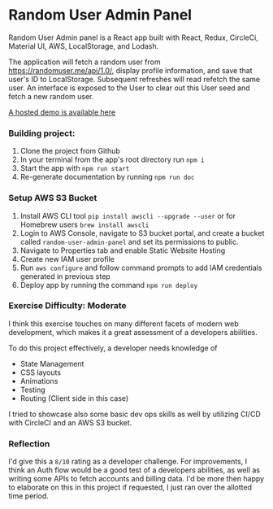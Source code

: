 # Random User Admin Panel

Random User Admin panel is a React app built with React, Redux, CircleCi, Material UI, AWS, LocalStorage, and Lodash.

The application will fetch a random user from https://randomuser.me/api/1.0/, display profile information, and save that user's ID to LocalStorage. Subsequent refreshes will read refetch the same user. An interface is exposed to the User to clear out this User seed and fetch a new random user.

[A hosted demo is available here](https://d26h9z3ts60a7n.cloudfront.net/)

### Building project:

1. Clone the project from Github
2. In your terminal from the app's root directory run `npm i`
3. Start the app with `npm run start`
4. Re-generate documentation by running `npm run doc`

### Setup AWS S3 Bucket

1. Install AWS CLI tool `pip install awscli --upgrade --user` or for Homebrew users `brew install awscli`
2. Login to AWS Console, navigate to S3 bucket portal, and create a bucket called `random-user-admin-panel` and set its permissions to public.
3. Navigate to Properties tab and enable Static Website Hosting
4. Create new IAM user profile
5. Run `aws configure` and follow command prompts to add IAM credentials generated in previous step
6. Deploy app by running the command `npm run deploy`

### Exercise Difficulty: Moderate

I think this exercise touches on many different facets of modern web development, which makes it a great assessment of a developers abilities.

To do this project effectively, a developer needs knowledge of
- State Management
- CSS layouts
- Animations
- Testing
- Routing (Client side in this case)

I tried to showcase also some basic dev ops skills as well by utilizing CI/CD with CircleCI and an AWS S3 bucket.

### Reflection
I'd give this a `8/10` rating as a developer challenge. For improvements, I think an Auth flow would be a good test of a developers abilities, as well as writing some APIs to fetch accounts and billing data. I'd be more then happy to elaborate on this in this project if requested, I just ran over the allotted time period.
